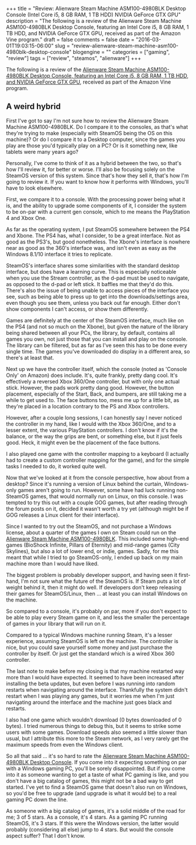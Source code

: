 +++
title = "Review: Alienware Steam Machine ASM100-4980BLK Desktop Console (Intel Core i5, 8 GB RAM, 1 TB HDD) NVIDIA GeForce GTX GPU"
description = "The following is a review of the Alienware Steam Machine ASM100-4980BLK Desktop Console, featuring an Intel Core i5, 8 GB RAM, 1 TB HDD, and NVIDIA GeForce GTX GPU, received as part of the Amazon Vine program."
draft = false
comments = false
date = "2016-03-01T19:03:15-06:00"
slug = "review-alienware-steam-machine-asm100-4980blk-desktop-console"
blogengine = ""
categories = ["gaming", "review"]
tags = ["review", "steamos", "alienware"]
+++

The following is a review of the [Alienware Steam Machine ASM100-4980BLK Desktop Console, featuring an Intel Core i5, 8 GB RAM, 1 TB HDD, and NVIDIA GeForce GTX GPU][1], received as part of the Amazon Vine program.

## A weird hybrid

First I've got to say I'm not sure how to review the Alienware Steam Machine ASM100-4980BLK. Do I compare it to the consoles, as that's what they're trying to make (especially with SteamOS being the OS on this machine)? Or do I compare it to a Desktop computer, since the games you play are those you'd typically play on a PC? Or is it something new, like tablets were many years ago?

Personally, I've come to think of it as a hybrid between the two, so that's how I'll review it, for better or worse. I'll also be focusing solely on the SteamOS version of this system. Since that's how they sell it, that's how I'm going to review it. If you want to know how it performs with Windows, you'll have to look elsewhere.

First, we compare it to a console. With the processing power being what it is, and the ability to upgrade some components of it, I consider the system to be on-par with a current gen console, which to me means the PlayStation 4 and Xbox One.

As far as the operating system, I put SteamOS somewhere between the PS4 and Xbone. The PS4 has, what I consider, to be a great interface. Not as good as the PS3's, but good nonetheless. The Xbone's interface is nowhere near as good as the 360's interface was, and isn't even as easy as the Windows 8.1/10 interface it tries to replicate.

SteamOS's interface shares some similarities with the standard desktop interface, but does have a learning curve. This is especially noticeable when you use the Stream controller, as the d-pad must be used to navigate, as opposed to the d-pad or left stick. It baffles me that they'd do this. There's also the issue of being unable to access pieces of the interface you see, such as being able to press up to get into the downloads/settings area, even though you see them, unless you back out far enough. Either don't show components I can't access, or show them differently.

Games are definitely at the center of the SteamOS interface, much like on the PS4 (and not so much on the Xbone), but given the nature of the library being shared between all your PCs, the library, by default, contains all games you own, not just those that you can install and play on the console. The library can be filtered, but as far as I've seen this has to be done every single time. The games you've downloaded do display in a different area, so there's at least that.

Next up we have the controller itself, which the console (noted as 'Console Only' on Amazon) does include. It's, quite frankly, pretty dang cool. It's effectively a reversed Xbox 360/One controller, but with only one actual stick. However, the pads work pretty dang good. However, the button placement, especially of the Start, Back, and bumpers, are still taking me a while to get used to. The face buttons too, mess me up for a little bit, as they're placed in a location contrary to the PS and Xbox controllers.

However, after a couple long sessions, I can honestly say I never noticed the controller in my hand, like I would with the Xbox 360/One, and to a lesser extent, the various PlayStation controllers. I don't know if it's the balance, or the way the grips are bent, or something else, but it just feels good. Heck, it might even be the placement of the face buttons.

I also played one game with the controller mapping to a keyboard (I actually had to create a custom controller mapping for the game), and for the simple tasks I needed to do, it worked quite well.

Now that we've looked at it from the console perspective, how about from a desktop? Since it's running a version of Linux behind the curtain, Windows-only games aren't going to run. However, some have had luck running non-SteamOS games, that would normally run on Linux, on this console. I was tempted to try this out with a couple GOG games, but after reading through the forum posts on it, decided it wasn't worth a try yet (although might be if GOG releases a Linux client for their interface).

Since I wanted to try out the SteamOS, and not purchase a Windows license, about a quarter of the games I own on Steam could run on the [Alienware Steam Machine ASM100-4980BLK][1]. This included some high-end games (BioShock Infinite, Pillars of Eternity) and mid-range games (City Skylines), but also a lot of lower end, or indie, games. Sadly, for me this meant that while I tried to go SteamOS-only, I ended up back on my main machine more than I would have liked.

The biggest problem is probably developer support, and having seen it first-hand, I'm not sure what the future of the SteamOS is. If Steam puts a lot of weight behind it, then it might do well. If developers don't keep releasing their games for SteamOS/Linux, then ... at least you can install Windows on the machine.

So compared to a console, it's probably on par, more if you don't expect to be able to play every Steam game on it, and less the smaller the percentage of games in your library that will run on it.

Compared to a typical Windows machine running Steam, it's a lesser experience, assuming SteamOS is left on the machine. The controller is nice, but you could save yourself some money and just purchase the controller by itself. Or just get the standard which is a wired Xbox 360 controller.

The last note to make before my closing is that my machine restarted way more than I would have expected. It seemed to have been increased after installing the beta updates, but even before I was running into random restarts when navigating around the interface. Thankfully the system didn't restart when I was playing any games, but it worries me when I'm just navigating around the interface and the machine just goes black and restarts.

I also had one game which wouldn't download (0 bytes downloaded of 0 bytes). I tried numerous things to debug this, but it seems to strike some users with some games. Download speeds also seemed a little slower than usual, but I attribute this more to the Steam network, as I very rarely get the maximum speeds from even the Windows client.

So all that said ... it's so hard to rate the [Alienware Steam Machine ASM100-4980BLK Desktop Console][1]. If you come into it expecting something on par with a Windows gaming PC, you'll be sorely disappointed. But if you come into it as someone wanting to get a taste of what PC gaming is like, and you don't have a big catalog of games, this might not be a bad way to get started. I've yet to find a SteamOS game that doesn't also run on Windows, so you'd be free to upgrade (and upgrade is what it would be) to a real gaming PC down the line.

As someone with a big catalog of games, it's a solid middle of the road for me; 3 of 5 stars. As a console, it's 4 stars. As a gaming PC running SteamOS, it's 3 stars. If this were the Windows version, the latter would probably (considering all else) jump to 4 stars. But would the console aspect suffer? That I don't know.

[1]: http://amzn.to/1L3RU4m
